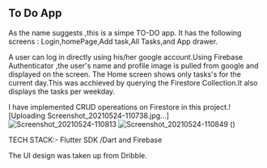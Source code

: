 ## To Do App

As the name suggests ,this is a simpe TO-DO app.
It has the following screens : Login,homePage,Add task,All Tasks,and App drawer.

A user can log in directly using his/her google account.Using Firebase Authenticator ,the user's name and profile image is pulled from google and displayed on the screen.
The Home screen shows only tasks's for the current day.This was acchieved by querying the Firestore Collection.It also displays the tasks per weekday.

I have implemented CRUD opereations on Firestore in this project.![Uploading Screenshot_20210524-110738.jpg…]![Screenshot_20210524-110813](https://user-images.githubusercontent.com/37453877/119326305-611c5200-bc9f-11eb-9f89-7441ca5f3127.jpg)
![Screenshot_20210524-110849](https://user-images.githubusercontent.com/37453877/119326318-64afd900-bc9f-11eb-9156-bae19200c630.jpg)
()


 TECH STACK:-
 Flutter SDK /Dart and Firebase
 
 The UI design was taken up from Dribble.
 

 
